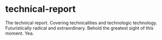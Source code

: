 technical-report
================

The technical report. Covering technicalities and technologic technology. Futuristically radical and extraordinary. Behold the greatest sight of this moment. Yea.
